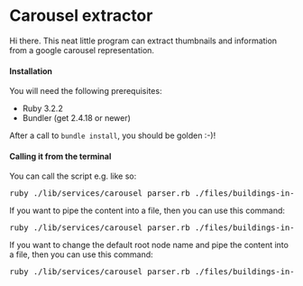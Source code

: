 # Carousel extractor

Hi there. This neat little program can extract thumbnails and information from a google carousel representation.

#### Installation
You will need the following prerequisites:

- Ruby 3.2.2
- Bundler (get 2.4.18 or newer)

After a call to `bundle install`, you should be golden :-)!


#### Calling it from the terminal

You can call the script e.g. like so:
<pre>ruby ./lib/services/carousel_parser.rb ./files/buildings-in-bonn.html</pre>


If you want to pipe the content into a file, then you can use this command:
<pre>ruby ./lib/services/carousel_parser.rb ./files/buildings-in-bonn.html > my_results.json</pre>

If you want to change the default root node name and pipe the content into a file, then you can use this command:
<pre>ruby ./lib/services/carousel_parser.rb ./files/buildings-in-bonn.html buildings> my_results.json</pre>
